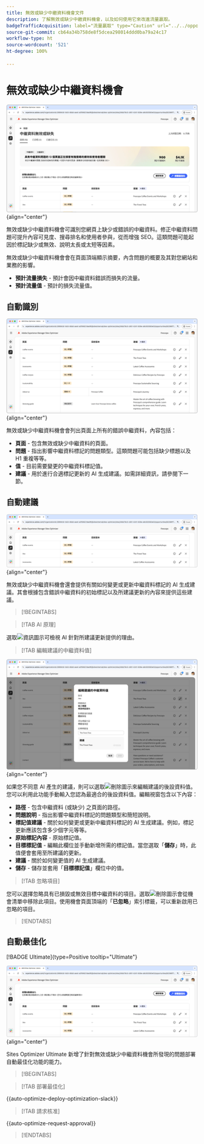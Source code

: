 ```yaml
---
title: 無效或缺少中繼資料機會文件
description: 了解無效或缺少中繼資料機會，以及如何使用它來改進流量贏取。
badgeTrafficAcquisition: label="流量贏取" type="Caution" url="../../opportunity-types/traffic-acquisition.md" tooltip="流量贏取"
source-git-commit: cb64a34b758de8f5dcea298014ddd0ba79a24c17
workflow-type: ht
source-wordcount: '521'
ht-degree: 100%

---
```



# 無效或缺少中繼資料機會

![無效或缺少中繼資料機會](./assets/missing-or-invalid-metadata/hero.png){align="center"}

無效或缺少中繼資料機會可識別您網頁上缺少或錯誤的中繼資料。修正中繼資料問題可提升內容可見度、搜尋排名和使用者參與，從而增強 SEO。這類問題可能起因於標記缺少或無效、說明太長或太短等因素。

無效或缺少中繼資料機會會在頁面頂端顯示摘要，內含問題的概要及其對您網站和業務的影響。

* **預計流量損失** - 預計會因中繼資料錯誤而損失的流量。
* **預計流量值** - 預計的損失流量值。

## 自動識別

![自動識別無效或缺少中繼資料](./assets/missing-or-invalid-metadata/auto-identify.png){align="center"}

無效或缺少中繼資料機會會列出頁面上所有的錯誤中繼資料，內容包括：

* **頁面** - 包含無效或缺少中繼資料的頁面。
* **問題** - 指出影響中繼資料標記的問題類型。這類問題可能包括缺少標題以及 H1 重複等等。
* **值** - 目前需要變更的中繼資料標記值。
* **建議** - 用於進行合適標記更新的 AI 生成建議。如需詳細資訊，請參閱下一節。

## 自動建議

![自動建議無效或缺少中繼資料](./assets/missing-or-invalid-metadata/auto-suggest.png){align="center"}

無效或缺少中繼資料機會還會提供有關如何變更或更新中繼資料標記的 AI 生成建議。其會根據包含錯誤中繼資料的初始標記以及所建議更新的內容來提供這些建議。

>[!BEGINTABS]

>[!TAB AI 原理]

選取![資訊圖示](https://spectrum.adobe.com/static/icons/workflow_18/Smock_InfoOutline_18_N.svg)可檢視 AI 針對所建議更新提供的理由。

>[!TAB  編輯建議的中繼資料值]

![編輯建議的無效或缺少中繼資料](./assets/missing-or-invalid-metadata/edit-suggested-metadata-value.png){align="center"}

如果您不同意 AI 產生的建議，則可以選取![刪除圖示](https://spectrum.adobe.com/static/icons/ui_18/CrossSize500.svg)來編輯建議的後設資料值。您可以利用此功能手動輸入您認為最適合的後設資料值。編輯視窗包含以下內容：

* **路徑** - 包含中繼資料 (或缺少) 之頁面的路徑。
* **問題說明** - 指出影響中繼資料標記的問題類型和簡短說明。
* **標記值建議** - 關於如何變更或更新中繼資料標記的 AI 生成建議。例如，標記更新應該包含多少個字元等等。
* **原始標記內容** - 原始標記值。
* **目標標記值** - 編輯此欄位並手動新增所需的標記值。當您選取「**儲存**」時，此值便會套用至所建議的更新。
* **建議** - 關於如何變更值的 AI 生成建議。
* **儲存** - 儲存並套用「**目標標記值**」欄位中的值。

>[!TAB 忽略項目]

您可以選擇忽略具有已損毀或無效目標中繼資料的項目。選取![刪除圖示](https://spectrum.adobe.com/static/icons/ui_18/CrossSize500.svg)會從機會清單中移除此項目。使用機會頁面頂端的「**已忽略**」索引標籤，可以重新啟用已忽略的項目。

>[!ENDTABS]

## 自動最佳化

[!BADGE Ultimate]{type=Positive tooltip="Ultimate"}

![自動最佳化所建議的無效或缺少中繼資料](./assets/missing-or-invalid-metadata/auto-optimize.png){align="center"}

Sites Optimizer Ultimate 新增了針對無效或缺少中繼資料機會所發現的問題部署自動最佳化功能的能力。 <!--- TBD-need more in-depth and opportunity specific information here. What does the auto-optimization do?-->

>[!BEGINTABS]

>[!TAB 部署最佳化]

{{auto-optimize-deploy-optimization-slack}}

>[!TAB 請求核准]

{{auto-optimize-request-approval}}

>[!ENDTABS]
